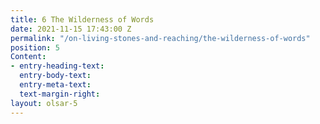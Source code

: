 ```yaml
---
title: 6 The Wilderness of Words
date: 2021-11-15 17:43:00 Z
permalink: "/on-living-stones-and-reaching/the-wilderness-of-words"
position: 5
Content:
- entry-heading-text: 
  entry-body-text: 
  entry-meta-text: 
  text-margin-right: 
layout: olsar-5
---
```


